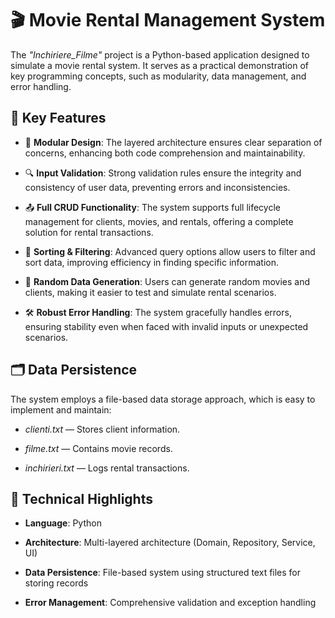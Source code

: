 # 🎬 Movie Rental Management System

The *"Inchiriere_Filme"* project is a Python-based application designed to simulate a movie rental system. It serves as a practical demonstration of key programming concepts, such as modularity, data management, and error handling.


## 🌟 Key Features

-  🎯 **Modular Design**: The layered architecture ensures clear separation of concerns, enhancing both code comprehension and maintainability.

-  🔍 **Input Validation**: Strong validation rules ensure the integrity and consistency of user data, preventing errors and inconsistencies.

-  📤 **Full CRUD Functionality**: The system supports full lifecycle management for clients, movies, and rentals, offering a complete solution for rental transactions.

-  📑 **Sorting & Filtering**: Advanced query options allow users to filter and sort data, improving efficiency in finding specific information.
  
-  🎲 **Random Data Generation**: Users can generate random movies and clients, making it easier to test and simulate rental scenarios.

-  🛠️ **Robust Error Handling**: The system gracefully handles errors, ensuring stability even when faced with invalid inputs or unexpected scenarios.


## 🗂️ Data Persistence

The system employs a file-based data storage approach, which is easy to implement and maintain:

-  *clienti.txt* — Stores client information.

-  *filme.txt* — Contains movie records.

-  *inchirieri.txt* — Logs rental transactions.





## 🔬 Technical Highlights
-  **Language**: Python

-  **Architecture**: Multi-layered architecture (Domain, Repository, Service, UI)

-  **Data Persistence**: File-based system using structured text files for storing records

-  **Error Management**: Comprehensive validation and exception handling



